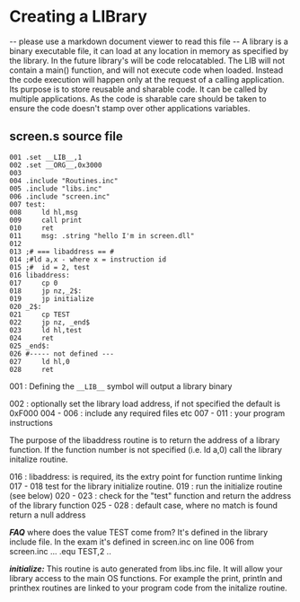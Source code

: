 # Creating a LIBrary
-- please use a markdown document viewer to read this file --
A library is a binary executable file, it can load at any location in memory as specified by the library. In the future library's will be code relocatabled.
The LIB will not contain a main() function, and will not execute code when loaded. Instead the code execution will happen only at the request of a calling
application. Its purpose is to store reusable and sharable code. It can be called by multiple applications. As the code is sharable care should be taken to
ensure the code doesn't stamp over other applications variables.


## screen.s source file


```
001 .set __LIB__,1
002 .set __ORG__,0x3000
003
004 .include "Routines.inc"
005 .include "libs.inc"
006 .include "screen.inc"
007 test:
008     ld hl,msg
009     call print
010     ret
011     msg: .string "hello I'm in screen.dll"
012
013 ;# === libaddress == #
014 ;#ld a,x - where x = instruction id
015 ;#	id = 2, test
016 libaddress:
017     cp 0
018     jp nz,_2$:
019     jp initialize
020 _2$:
021     cp TEST
022     jp nz, _end$
023     ld hl,test
024     ret
025 _end$:
026 #----- not defined ---
027     ld hl,0
028     ret
```


001 : Defining the ```__LIB__``` symbol will output a library binary

002 : optionally set the library load address, if not specified the default is 0xF000
004 - 006 : include any required files etc
007 - 011 : your program instructions

The purpose of the libaddress routine is to return the address of a library function. If the function number is not specified (i.e. ld a,0) call the library initalize routine.

016 :  libaddress: is required, its the extry point for function runtime linking
017 - 018 test for the library initialize routine.
019 : run the initialize routine (see below)
020 - 023 : check for the "test" function and return the address of the library function
025 - 028 : default case, where no match is found return a null address

***FAQ***
where does the value TEST come from?  It's defined in the library include file. In the exam it's defined in screen.inc on line 006
from screen.inc
...
.equ TEST,2
..

***initialize:***
This routine is auto generated from libs.inc file. It will allow your library access to the main OS functions. For example the print, println and printhex routines are linked to your program code from the initalize routine.
